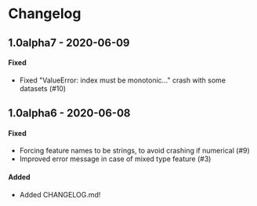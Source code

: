 # Changelog

## 1.0alpha7 - 2020-06-09
#### Fixed

- Fixed "ValueError: index must be monotonic..." crash with some datasets (#10)

## 1.0alpha6 - 2020-06-08
#### Fixed

- Forcing feature names to be strings, to avoid crashing if numerical (#9)
- Improved error message in case of mixed type feature (#3)

#### Added

- Added CHANGELOG.md!
